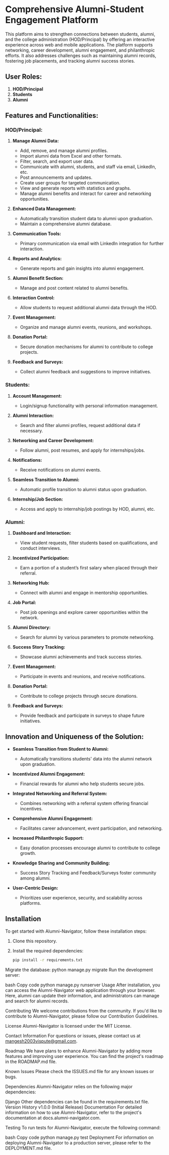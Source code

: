 # Comprehensive Alumni-Student Engagement Platform

This platform aims to strengthen connections between students, alumni, and the college administration (HOD/Principal) by offering an interactive experience across web and mobile applications. The platform supports networking, career development, alumni engagement, and philanthropic efforts. It also addresses challenges such as maintaining alumni records, fostering job placements, and tracking alumni success stories.

## User Roles:
1. **HOD/Principal**
2. **Students**
3. **Alumni**

## Features and Functionalities:

### **HOD/Principal:**
1. **Manage Alumni Data:**
   - Add, remove, and manage alumni profiles.
   - Import alumni data from Excel and other formats.
   - Filter, search, and export user data.
   - Communicate with alumni, students, and staff via email, LinkedIn, etc.
   - Post announcements and updates.
   - Create user groups for targeted communication.
   - View and generate reports with statistics and graphs.
   - Manage alumni benefits and interact for career and networking opportunities.

2. **Enhanced Data Management:**
   - Automatically transition student data to alumni upon graduation.
   - Maintain a comprehensive alumni database.

3. **Communication Tools:**
   - Primary communication via email with LinkedIn integration for further interaction.

4. **Reports and Analytics:**
   - Generate reports and gain insights into alumni engagement.

5. **Alumni Benefit Section:**
   - Manage and post content related to alumni benefits.

6. **Interaction Control:**
   - Allow students to request additional alumni data through the HOD.

7. **Event Management:**
   - Organize and manage alumni events, reunions, and workshops.

8. **Donation Portal:**
   - Secure donation mechanisms for alumni to contribute to college projects.

9. **Feedback and Surveys:**
   - Collect alumni feedback and suggestions to improve initiatives.

### **Students:**
1. **Account Management:**
   - Login/signup functionality with personal information management.

2. **Alumni Interaction:**
   - Search and filter alumni profiles, request additional data if necessary.

3. **Networking and Career Development:**
   - Follow alumni, post resumes, and apply for internships/jobs.

4. **Notifications:**
   - Receive notifications on alumni events.

5. **Seamless Transition to Alumni:**
   - Automatic profile transition to alumni status upon graduation.

6. **Internship/Job Section:**
   - Access and apply to internship/job postings by HOD, alumni, etc.

### **Alumni:**
1. **Dashboard and Interaction:**
   - View student requests, filter students based on qualifications, and conduct interviews.

2. **Incentivized Participation:**
   - Earn a portion of a student’s first salary when placed through their referral.

3. **Networking Hub:**
   - Connect with alumni and engage in mentorship opportunities.

4. **Job Portal:**
   - Post job openings and explore career opportunities within the network.

5. **Alumni Directory:**
   - Search for alumni by various parameters to promote networking.

6. **Success Story Tracking:**
   - Showcase alumni achievements and track success stories.

7. **Event Management:**
   - Participate in events and reunions, and receive notifications.

8. **Donation Portal:**
   - Contribute to college projects through secure donations.

9. **Feedback and Surveys:**
   - Provide feedback and participate in surveys to shape future initiatives.

## Innovation and Uniqueness of the Solution:
- **Seamless Transition from Student to Alumni:** 
  - Automatically transitions students' data into the alumni network upon graduation.
  
- **Incentivized Alumni Engagement:** 
  - Financial rewards for alumni who help students secure jobs.

- **Integrated Networking and Referral System:** 
  - Combines networking with a referral system offering financial incentives.

- **Comprehensive Alumni Engagement:** 
  - Facilitates career advancement, event participation, and networking.

- **Increased Philanthropic Support:** 
  - Easy donation processes encourage alumni to contribute to college growth.

- **Knowledge Sharing and Community Building:** 
  - Success Story Tracking and Feedback/Surveys foster community among alumni.

- **User-Centric Design:** 
  - Prioritizes user experience, security, and scalability across platforms.

## Installation

To get started with Alumni-Navigator, follow these installation steps:

1. Clone this repository.

2. Install the required dependencies:
   ```bash
   pip install -r requirements.txt
Migrate the database:
python manage.py migrate
Run the development server:

bash
Copy code
python manage.py runserver
Usage
After installation, you can access the Alumni-Navigator web application through your browser. Here, alumni can update their information, and administrators can manage and search for alumni records.

Contributing
We welcome contributions from the community. If you'd like to contribute to Alumni-Navigator, please follow our Contribution Guidelines.

License
Alumni-Navigator is licensed under the MIT License.

Contact Information
For questions or issues, please contact us at mangesh2003vispute@gmail.com.

Roadmap
We have plans to enhance Alumni-Navigator by adding more features and improving user experience. You can find the project's roadmap in the ROADMAP.md file.

Known Issues
Please check the ISSUES.md file for any known issues or bugs.

Dependencies
Alumni-Navigator relies on the following major dependencies:

Django
Other dependencies can be found in the requirements.txt file.
Version History
v1.0.0 (Initial Release)
Documentation
For detailed information on how to use Alumni-Navigator, refer to the project's documentation at docs.alumni-navigator.com.

Testing
To run tests for Alumni-Navigator, execute the following command:

bash
Copy code
python manage.py test
Deployment
For information on deploying Alumni-Navigator to a production server, please refer to the DEPLOYMENT.md file.







